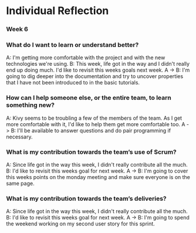 # Individual Reflection
### Week 6

### What do I want to learn or understand better?
A: I'm getting more comfortable with the project and with the new technologies we're using.
B: This week, life got in the way and I didn't really end up doing much. I'd like to revisit this weeks goals next week.
A -> B: I'm going to dig deeper into the documentation and try to uncover properties that I have not been introduced to in the basic tutorials.

### How can I help someone else, or the entire team, to learn something new?
A: Kivy seems to be troubling a few of the members of the team. As I get more comfortable with it, I'd like to help them get more comfortable too.
A -> B: I'll be available to answer questions and do pair programming if necessary.

### What is my contribution towards the team’s use of Scrum?
A: Since life got in the way this week, I didn't really contribute all the much.
B: I'd like to revisit this weeks goal for next week.
A -> B: I'm going to cover this weeks points on the monday meeting and make sure everyone is on the same page.

### What is my contribution towards the team’s deliveries?
A: Since life got in the way this week, I didn't really contribute all the much.
B: I'd like to revisit this weeks goal for next week.
A -> B: I'm going to spend the weekend working on my second user story for this sprint.

